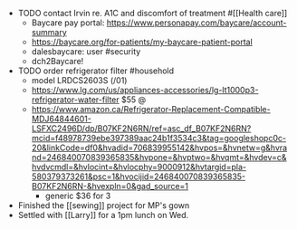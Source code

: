 - TODO contact Irvin re. A1C and discomfort of treatment #[[Health care]]
	- Baycare pay portal: https://www.personapay.com/baycare/account-summary
	- https://baycare.org/for-patients/my-baycare-patient-portal
	- dalesbaycare: user #security
	- dch2Baycare!
- TODO order refrigerator filter #household
	- model LRDCS2603S (/01)
	- https://www.lg.com/us/appliances-accessories/lg-lt1000p3-refrigerator-water-filter $55 @
	- https://www.amazon.ca/Refrigerator-Replacement-Compatible-MDJ64844601-LSFXC2496D/dp/B07KF2N6RN/ref=asc_df_B07KF2N6RN?mcid=f48978739ebe397389aac24b1f3534c3&tag=googleshopc0c-20&linkCode=df0&hvadid=706839955142&hvpos=&hvnetw=g&hvrand=246840070839365835&hvpone=&hvptwo=&hvqmt=&hvdev=c&hvdvcmdl=&hvlocint=&hvlocphy=9000912&hvtargid=pla-580379373261&psc=1&hvocijid=246840070839365835-B07KF2N6RN-&hvexpln=0&gad_source=1
		- generic $36 for 3
- Finished the [[sewing]] project for MP's gown
- Settled with [[Larry]] for a 1pm lunch on Wed.
